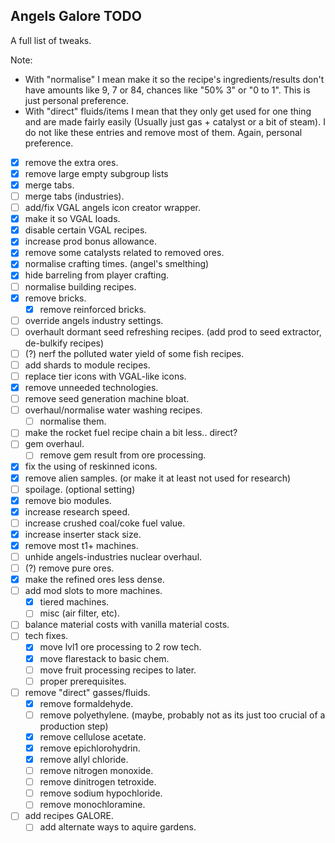 ## Angels Galore TODO

A full list of tweaks.

Note:

-   With "normalise" I mean make it so the recipe's ingredients/results don't have amounts like 9, 7 or 84, chances like "50% 3" or "0 to 1". This is just personal preference.
-   With "direct" fluids/items I mean that they only get used for one thing and are made fairly easily (Usually just gas + catalyst or a bit of steam). I do not like these entries and remove most of them. Again, personal preference.

-   [x] remove the extra ores.
-   [x] remove large empty subgroup lists
-   [x] merge tabs.
-   [ ] merge tabs (industries).
-   [ ] add/fix VGAL angels icon creator wrapper.
-   [x] make it so VGAL loads.
-   [x] disable certain VGAL recipes.
-   [x] increase prod bonus allowance.
-   [x] remove some catalysts related to removed ores.
-   [x] normalise crafting times. (angel's smelthing)
-   [x] hide barreling from player crafting.
-   [ ] normalise building recipes.
-   [x] remove bricks.
    -   [x] remove reinforced bricks.
-   [ ] override angels industry settings.
-   [ ] overhault dormant seed refreshing recipes. (add prod to seed extractor, de-bulkify recipes)
-   [ ] (?) nerf the polluted water yield of some fish recipes.
-   [ ] add shards to module recipes.
-   [ ] replace tier icons with VGAL-like icons.
-   [x] remove unneeded technologies.
-   [ ] remove seed generation machine bloat.
-   [ ] overhaul/normalise water washing recipes.
    -   [ ] normalise them.
-   [ ] make the rocket fuel recipe chain a bit less.. direct?
-   [ ] gem overhaul.
    -   [ ] remove gem result from ore processing.
-   [x] fix the using of reskinned icons.
-   [x] remove alien samples. (or make it at least not used for research)
-   [ ] spoilage. (optional setting)
-   [x] remove bio modules.
-   [x] increase research speed.
-   [ ] increase crushed coal/coke fuel value.
-   [x] increase inserter stack size.
-   [x] remove most t1+ machines.
-   [ ] unhide angels-industries nuclear overhaul.
-   [ ] (?) remove pure ores.
-   [x] make the refined ores less dense.
-   [ ] add mod slots to more machines.
    -   [x] tiered machines.
    -   [ ] misc (air filter, etc).
-   [ ] balance material costs with vanilla material costs.
-   [ ] tech fixes.
    -   [x] move lvl1 ore processing to 2 row tech.
    -   [x] move flarestack to basic chem.
    -   [ ] move fruit processing recipes to later.
    -   [ ] proper prerequisites.
-   [ ] remove "direct" gasses/fluids.
    -   [x] remove formaldehyde.
    -   [ ] remove polyethylene. (maybe, probably not as its just too crucial of a production step)
    -   [x] remove cellulose acetate.
    -   [x] remove epichlorohydrin.
    -   [x] remove allyl chloride.
    -   [ ] remove nitrogen monoxide.
    -   [ ] remove dinitrogen tetroxide.
    -   [ ] remove sodium hypochloride.
    -   [ ] remove monochloramine.
-   [ ] add recipes GALORE.
    -   [ ] add alternate ways to aquire gardens.
